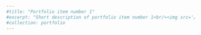 ```yaml
---
#title: "Portfolio item number 1"
#excerpt: "Short description of portfolio item number 1<br/><img src='/images/500x300.png'>"
#collection: portfolio
---
```

<!--
This is an item in your portfolio. It can be have images or nice text. If you name the file .md, it will be parsed as markdown. If you name the file .html, it will be parsed as HTML.
-->
